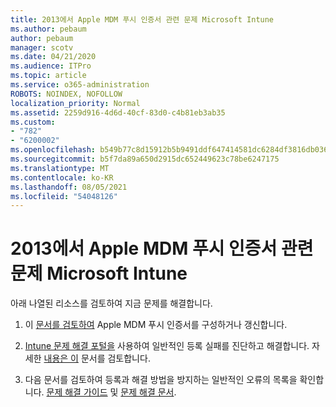 ```yaml
---
title: 2013에서 Apple MDM 푸시 인증서 관련 문제 Microsoft Intune
ms.author: pebaum
author: pebaum
manager: scotv
ms.date: 04/21/2020
ms.audience: ITPro
ms.topic: article
ms.service: o365-administration
ROBOTS: NOINDEX, NOFOLLOW
localization_priority: Normal
ms.assetid: 2259d916-4d6d-40cf-83d0-c4b81eb3ab35
ms.custom:
- "782"
- "6200002"
ms.openlocfilehash: b549b77c8d15912b5b9491ddf647414581dc6284df3816db0368bbc8470346eb
ms.sourcegitcommit: b5f7da89a650d2915dc652449623c78be6247175
ms.translationtype: MT
ms.contentlocale: ko-KR
ms.lasthandoff: 08/05/2021
ms.locfileid: "54048126"
---
```

# <a name="troubleshoot-issues-with-apple-mdm-push-certificate-in-microsoft-intune"></a>2013에서 Apple MDM 푸시 인증서 관련 문제 Microsoft Intune

아래 나열된 리소스를 검토하여 지금 문제를 해결합니다.
  
1. 이 [문서를 검토하여](https://docs.microsoft.com/intune/apple-mdm-push-certificate-get) Apple MDM 푸시 인증서를 구성하거나 갱신합니다.

2. [Intune 문제 해결 포털을](https://devicemanagement.microsoft.com/#blade/Microsoft_Intune_DeviceSettings/TroubleshootBlade) 사용하여 일반적인 등록 실패를 진단하고 해결합니다. 자세한 [내용은 이](https://docs.microsoft.com/intune/help-desk-operators) 문서를 검토합니다.

3. 다음 문서를 검토하여 등록과 해결 방법을 방지하는 일반적인 오류의 목록을 확인합니다. [문제 해결 가이드](https://support.microsoft.com/help/4039809/troubleshooting-ios-device-enrollment-in-intune) 및 [문제 해결 문서](https://docs.microsoft.com/troubleshoot/mem/intune/troubleshoot-device-enrollment-in-intune).
